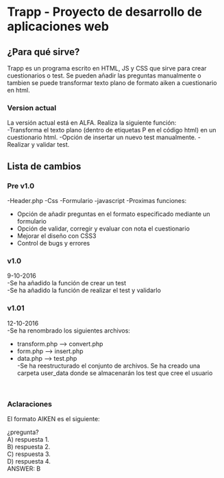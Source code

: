 # Trapp - Proyecto de desarrollo de aplicaciones web

  
 <h2>¿Para qué sirve?</h2>
Trapp es un programa escrito en HTML, JS y CSS que sirve para crear cuestionarios o test. Se pueden añadir las preguntas manualmente o tambien se puede transformar texto plano de formato aiken a cuestionario en html.
  
<h3>Version actual</h3>
La versión actual está en ALFA. Realiza la siguiente función:</br>
-Transforma el texto plano (dentro de etiquetas P en el código html) en un cuestionario html.
-Opción de insertar un nuevo test manualmente.
-Realizar y validar test.
 

<h2>Lista de cambios</h2>

<h3>Pre v1.0</h3>
-Header.php
-Css
-Formulario
-javascript
-Proximas funciones:
<ul>
<li>Opción de añadir preguntas en el formato especificado mediante un formulario</li>
<li>Opción de validar, corregir y evaluar con nota el cuestionario</li>
<li>Mejorar el diseño con CSS3</li>
<li>Control de bugs y errores</li>
</ul>

<h3>v1.0</h3> 9-10-2016</br>
-Se ha añadido la función de crear un test</br>
-Se ha añadido la función de realizar el test y validarlo</br>

<h3>v1.01</h3> 12-10-2016</br>
-Se ha renombrado los siguientes archivos:</br>
<ul>
<li>transform.php --> convert.php</li>
<li>form.php --> insert.php</li>
<li>data.php --> test.php</li>
-Se ha reestructurado el conjunto de archivos. Se ha creado una carpeta user_data donde se almacenarán los test que cree el usuario</br>
</ul>
</br>
<h3>Aclaraciones</h3>
El formato AIKEN es el siguiente:

¿pregunta?</br>
A) respuesta 1.</br>
B) respuesta 2.</br>
C) respuesta 3.</br>
D) respuesta 4.</br>
ANSWER: B
 
 
